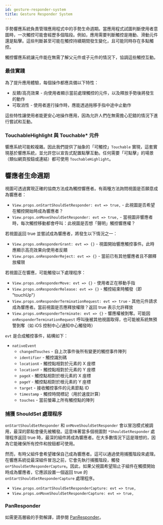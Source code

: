 ```yaml
---
id: gesture-responder-system
title: Gesture Responder System
---
```


手勢響應系統負責管理應用程式中的手勢生命週期。當應用程式試圖判斷使用者意圖時，一次觸控可能會經歷多個階段。例如，應用需要判斷觸控是捲動、滑動元件還是點擊。這些判斷甚至可能在觸控持續期間發生變化，且可能同時存在多點觸控。

觸控響應系統讓元件能在無需了解父元件或子元件的情況下，協調這些觸控互動。

### 最佳實踐

為了提升應用體驗，每個操作都應具備以下特性：

- 反饋/高亮效果 - 向使用者顯示當前處理觸控的元件，以及釋放手勢後將發生的動作
- 可取消性 - 使用者進行操作時，應能透過拖移手指中途中止動作

這些特性讓使用者能更安心地操作應用，因為允許人們在無需擔心犯錯的情況下進行嘗試和互動。

### TouchableHighlight 與 Touchable* 元件

響應系統可能較複雜。因此我們提供了抽象的「可觸控」`Touchable` 實現，這套實現基於響應系統，並允許您以宣告式配置點擊互動。任何需要「可點擊」的場景（類似網頁按鈕或連結）都可使用 `TouchableHighlight`。

## 響應者生命週期

視圖可透過實現正確的協商方法成為觸控響應者。有兩種方法詢問視圖是否願意成為響應者：

- `View.props.onStartShouldSetResponder: evt => true,` - 此視圖是否希望在觸控開始時成為響應者？
- `View.props.onMoveShouldSetResponder: evt => true,` - 當視圖非響應者時，每次觸控移動都會呼叫：此視圖是否想「聲明」觸控響應權？

若視圖返回 true 並嘗試成為響應者，將發生以下情況之一：

- `View.props.onResponderGrant: evt => {}` - 視圖開始響應觸控事件。此時應顯示高亮效果向使用者反饋
- `View.props.onResponderReject: evt => {}` - 當前已有其他響應者且不願釋放權限

若視圖正在響應，可能觸發以下處理程序：

- `View.props.onResponderMove: evt => {}` - 使用者正在移動手指
- `View.props.onResponderRelease: evt => {}` - 觸控結束時觸發（即 "touchUp"）
- `View.props.onResponderTerminationRequest: evt => true` - 其他元件請求成為響應者。當前視圖是否應釋放權限？返回 true 表示允許釋放
- `View.props.onResponderTerminate: evt => {}` - 響應權被剝奪。可能因 `onResponderTerminationRequest` 呼叫後被其他視圖取得，也可能被系統無預警剝奪（如 iOS 控制中心/通知中心觸發時）

`evt` 是合成觸控事件，結構如下：

- `nativeEvent`
  - `changedTouches` - 自上次事件後所有變更的觸控事件陣列
  - `identifier` - 觸控識別碼
  - `locationX` - 觸控點相對於元素的 X 座標
  - `locationY` - 觸控點相對於元素的 Y 座標
  - `pageX` - 觸控點相對於根元素的 X 座標
  - `pageY` - 觸控點相對於根元素的 Y 座標
  - `target` - 接收觸控事件的元素節點 ID
  - `timestamp` - 觸控時間標記（用於速度計算）
  - `touches` - 當前螢幕上所有觸控點的陣列

### 捕獲 ShouldSet 處理程序

`onStartShouldSetResponder` 和 `onMoveShouldSetResponder` 會以冒泡模式被調用，最深的節點會優先被觸發。這意味著當多個視圖對 `*ShouldSetResponder` 處理程序返回 true 時，最深的組件將成為響應者。在大多數情況下這是理想的，因為它能確保所有控件和按鈕都可使用。

然而，有時父組件會希望確保自己成為響應者。這可以通過使用捕獲階段來處理。在響應系統從最深組件冒泡之前，它會先執行捕獲階段，觸發 `on*ShouldSetResponderCapture`。因此，如果父視圖希望阻止子組件在觸摸開始時成為響應者，它應該設置一個返回 true 的 `onStartShouldSetResponderCapture` 處理程序。

- `View.props.onStartShouldSetResponderCapture: evt => true,`
- `View.props.onMoveShouldSetResponderCapture: evt => true,`

### PanResponder

如需更高層級的手勢解譯，請參閱 [PanResponder](panresponder.md)。